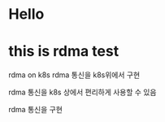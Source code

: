 # Hello
# this is rdma test

rdma on k8s
rdma 통신을 k8s위에서 구현

rdma 통신을 k8s 상에서 편리하게 사용할 수 있음

rdma 통신을 구현
